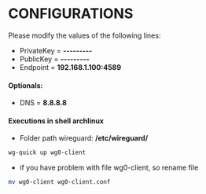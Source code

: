 # CONFIGURATIONS

Please modify the values of the following lines:

- PrivateKey = **---------**
- PublicKey = **---------**
- Endpoint = **192.168.1.100:4589**

#### Optionals:

- DNS = **8.8.8.8**

#### Executions in shell archlinux

- Folder path wireguard: **/etc/wireguard/**

```sh
wg-quick up wg0-client
```

- if you have problem with file wg0-client, so rename file

```sh
mv wg0-client wg0-client.conf
```
